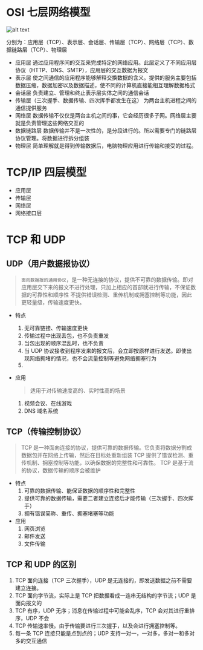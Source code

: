 # OSI 七层网络模型

![alt text](image.png)

分别为：应用层（TCP）、表示层、会话层、传输层（TCP）、网络层（TCP）、数据链路层（TCP）、物理层

- 应用层
  通过应用程序间的交互来完成特定的网络应用。此层定义了不同应用层协议（HTTP、DNS、SMTP），应用层的交互数据为报文
- 表示层
  使之间通信的应用程序能够解释交换数据的含义。提供的服务主要包括数据压缩，数据加密以及数据描述，使不同的计算机直接能相互理解数据格式
- 会话层
  负责建立、管理和终止表示层实体之间的通信会话
- 传输层（三次握手、数据传输、四次挥手都发生在这）
  为两台主机进程之间的通信提供服务
- 网络层
  数据传输不仅仅是两台主机之间的事，它会经历很多子网。网络层主要就是负责管理这些网络交互的
- 数据链路层
  数据传输并不是一次性的，是分段进行的。所以需要专门的链路层协议管理。将数据进行拆分组装
- 物理层
  简单理解就是得到传输数据后，电脑物理应用进行传输和接受的过程。

# TCP/IP 四层模型

- 应用层
- 传输层
- 网络层
- 网络接口层

# TCP 和 UDP

## UDP（用户数据报协议）

> `面向数据报的通用协议`，是一种无连接的协议，提供不可靠的数据传输。即对应用层交下来的报文不进行处理，只加上相应的首部就进行传输，不保证数据的可靠性和顺序性
> 不提供错误检测、重传机制或拥塞控制等功能，因此更轻量级，传输速度更快。

- 特点

  1. 无可靠链接、传输速度更快
  2. 传输过程中出现丢包，也不负责重发
  3. 当包出现的顺序混乱时，也不负责
  4. 当 UDP 协议接收到程序发来的报文后，会立即按原样进行发送。即使出现网络拥堵的情况，也不会流量控制等避免网络拥塞行为
  5.

- 应用
  > 适用于对传输速度高的、实时性高的场景
  1. 视频会议、在线游戏
  2. DNS 域名系统

## TCP（传输控制协议）

> TCP 是一种面向连接的协议，提供可靠的数据传输。它负责将数据分割成数据包并在网络上传输，然后在目标处重新组装
> TCP 提供了错误检测、重传机制、拥塞控制等功能，以确保数据的完整性和可靠性。
> TCP 是基于流的协议，数据传输的顺序会被维护

- 特点
  1. 可靠的数据传输、能保证数据的顺序性和完整性
  2. 提供可靠的数据传输，需要二者建立连接后才能传输（三次握手、四次挥手）
  3. 拥有错误简称、重传、拥塞堵塞等功能
- 应用
  1. 网页浏览
  2. 邮件发送
  3. 文件传输

## TCP 和 UDP 的区别

1. TCP 面向连接（TCP 三次握手），UDP 是无连接的，即发送数据之前不需要建立连接。
2. TCP 面向字节流，实际上是 TCP 把数据看成一连串无结构的字节流；UDP 是面向报文的
3. TCP 有序，UDP 无序；消息在传输过程中可能会乱序，TCP 会对其进行重排序，UDP 不会
4. TCP 传输速率慢。由于传输要进行三次握手，以及会进行拥塞控制等。
5. 每一条 TCP 连接只能是点到点的；UDP 支持一对一，一对多，多对一和多对多的交互通信
